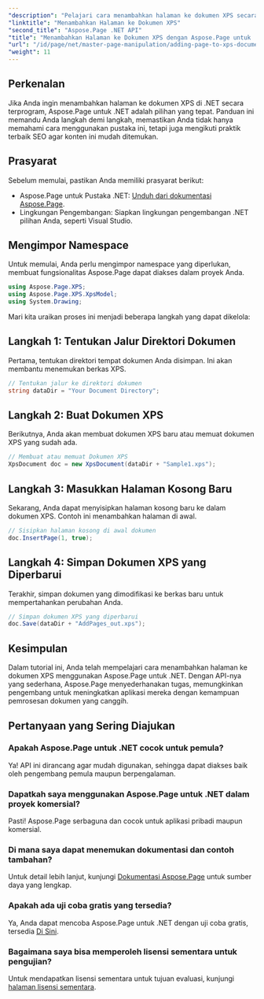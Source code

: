 ```yaml
---
"description": "Pelajari cara menambahkan halaman ke dokumen XPS secara terprogram menggunakan Aspose.Page untuk .NET. Panduan lengkap ini mencakup prasyarat, contoh kode, dan FAQ."
"linktitle": "Menambahkan Halaman ke Dokumen XPS"
"second_title": "Aspose.Page .NET API"
"title": "Menambahkan Halaman ke Dokumen XPS dengan Aspose.Page untuk .NET"
"url": "/id/page/net/master-page-manipulation/adding-page-to-xps-document/"
"weight": 11
---
```


## Perkenalan

Jika Anda ingin menambahkan halaman ke dokumen XPS di .NET secara terprogram, Aspose.Page untuk .NET adalah pilihan yang tepat. Panduan ini memandu Anda langkah demi langkah, memastikan Anda tidak hanya memahami cara menggunakan pustaka ini, tetapi juga mengikuti praktik terbaik SEO agar konten ini mudah ditemukan.

## Prasyarat

Sebelum memulai, pastikan Anda memiliki prasyarat berikut:

- Aspose.Page untuk Pustaka .NET: [Unduh dari dokumentasi Aspose.Page](https://reference.aspose.com/page/net/).
- Lingkungan Pengembangan: Siapkan lingkungan pengembangan .NET pilihan Anda, seperti Visual Studio.

## Mengimpor Namespace

Untuk memulai, Anda perlu mengimpor namespace yang diperlukan, membuat fungsionalitas Aspose.Page dapat diakses dalam proyek Anda.

```csharp
using Aspose.Page.XPS;
using Aspose.Page.XPS.XpsModel;
using System.Drawing;
```

Mari kita uraikan proses ini menjadi beberapa langkah yang dapat dikelola:

## Langkah 1: Tentukan Jalur Direktori Dokumen

Pertama, tentukan direktori tempat dokumen Anda disimpan. Ini akan membantu menemukan berkas XPS.

```csharp
// Tentukan jalur ke direktori dokumen
string dataDir = "Your Document Directory";
```

## Langkah 2: Buat Dokumen XPS

Berikutnya, Anda akan membuat dokumen XPS baru atau memuat dokumen XPS yang sudah ada.

```csharp
// Membuat atau memuat Dokumen XPS
XpsDocument doc = new XpsDocument(dataDir + "Sample1.xps");
```

## Langkah 3: Masukkan Halaman Kosong Baru

Sekarang, Anda dapat menyisipkan halaman kosong baru ke dalam dokumen XPS. Contoh ini menambahkan halaman di awal.

```csharp
// Sisipkan halaman kosong di awal dokumen
doc.InsertPage(1, true);
```

## Langkah 4: Simpan Dokumen XPS yang Diperbarui

Terakhir, simpan dokumen yang dimodifikasi ke berkas baru untuk mempertahankan perubahan Anda.

```csharp
// Simpan dokumen XPS yang diperbarui
doc.Save(dataDir + "AddPages_out.xps");
```

## Kesimpulan

Dalam tutorial ini, Anda telah mempelajari cara menambahkan halaman ke dokumen XPS menggunakan Aspose.Page untuk .NET. Dengan API-nya yang sederhana, Aspose.Page menyederhanakan tugas, memungkinkan pengembang untuk meningkatkan aplikasi mereka dengan kemampuan pemrosesan dokumen yang canggih.

## Pertanyaan yang Sering Diajukan

### Apakah Aspose.Page untuk .NET cocok untuk pemula?

Ya! API ini dirancang agar mudah digunakan, sehingga dapat diakses baik oleh pengembang pemula maupun berpengalaman.

### Dapatkah saya menggunakan Aspose.Page untuk .NET dalam proyek komersial?

Pasti! Aspose.Page serbaguna dan cocok untuk aplikasi pribadi maupun komersial.

### Di mana saya dapat menemukan dokumentasi dan contoh tambahan?

Untuk detail lebih lanjut, kunjungi [Dokumentasi Aspose.Page](https://reference.aspose.com/page/net/) untuk sumber daya yang lengkap.

### Apakah ada uji coba gratis yang tersedia?

Ya, Anda dapat mencoba Aspose.Page untuk .NET dengan uji coba gratis, tersedia [Di Sini](https://releases.aspose.com/).

### Bagaimana saya bisa memperoleh lisensi sementara untuk pengujian?

Untuk mendapatkan lisensi sementara untuk tujuan evaluasi, kunjungi [halaman lisensi sementara](https://purchase.conholdate.com/temporary-license/).